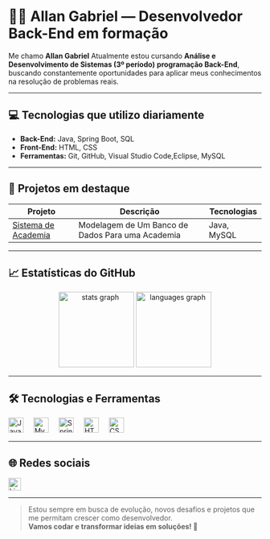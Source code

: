 # 👨‍💻 Allan Gabriel — Desenvolvedor Back-End em formação

Me chamo **Allan Gabriel** Atualmente estou cursando **Análise e Desenvolvimento de Sistemas (3º período)**  **programação Back-End**, buscando constantemente oportunidades para aplicar meus conhecimentos na resolução de problemas reais.

---

## 💻 Tecnologias que utilizo diariamente

- **Back-End:** Java, Spring Boot, SQL
- **Front-End:** HTML, CSS  
- **Ferramentas:** Git, GitHub, Visual Studio Code,Eclipse, MySQL

---

## 🚀 Projetos em destaque

| Projeto | Descrição | Tecnologias |
|--------|-----------|-------------|
| [Sistema de Academia](https://github.com/aln14gabriel/grupos_Avantex_pi.2) | Modelagem de Um Banco de Dados Para uma Academia | Java, MySQL |


---

## 📈 Estatísticas do GitHub

<div align="center">
  <img src="https://github-readme-stats.vercel.app/api?username=aln14gabriel&hide_title=false&hide_rank=false&show_icons=true&include_all_commits=true&count_private=true&disable_animations=false&theme=dracula&locale=en&hide_border=false" height="150" alt="stats graph" />
  <img src="https://github-readme-stats.vercel.app/api/top-langs?username=aln14gabriel&locale=en&hide_title=false&layout=compact&card_width=320&langs_count=5&theme=dracula&hide_border=false" height="150" alt="languages graph" />
</div>

---

## 🛠️ Tecnologias e Ferramentas

<div align="left">
  <img src="https://cdn.jsdelivr.net/gh/devicons/devicon/icons/java/java-original.svg" height="30" alt="Java" />
  <img width="12" />
  <img src="https://cdn.jsdelivr.net/gh/devicons/devicon/icons/mysql/mysql-original.svg" height="30" alt="MySQL" />
  <img width="12" />
  <img src="https://img.icons8.com/?size=512&id=90519&format=png" height="30" alt="Spring Boot" />
  <img width="12" />
  <img src="https://cdn-icons-png.flaticon.com/512/3291/3291670.png" height="30" alt="HTML" />
  <img width="12" />
  <img src="https://upload.wikimedia.org/wikipedia/commons/thumb/d/d5/CSS3_logo_and_wordmark.svg/340px-CSS3_logo_and_wordmark.svg.png" height="30" alt="CSS" />
</div>

---

## 🌐 Redes sociais

<a href="https://www.linkedin.com/in/aln14gabriel" target="_blank">
  <img src="https://upload.wikimedia.org/wikipedia/commons/thumb/8/81/LinkedIn_icon.svg/2048px-LinkedIn_icon.svg.png" height="25" alt="LinkedIn logo" />
</a>

---

> Estou sempre em busca de evolução, novos desafios e projetos que me permitam crescer como desenvolvedor.  
> **Vamos codar e transformar ideias em soluções! 🚀**
